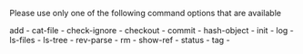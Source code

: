 Please use only one of the following command options that are available

add -
cat-file -
check-ignore -
checkout -
commit -
hash-object -
init -
log -
ls-files -
ls-tree -
rev-parse -
rm -
show-ref -
status -
tag -
